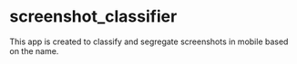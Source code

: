 # screenshot_classifier
This app is created to classify and segregate screenshots in mobile based on the name.
